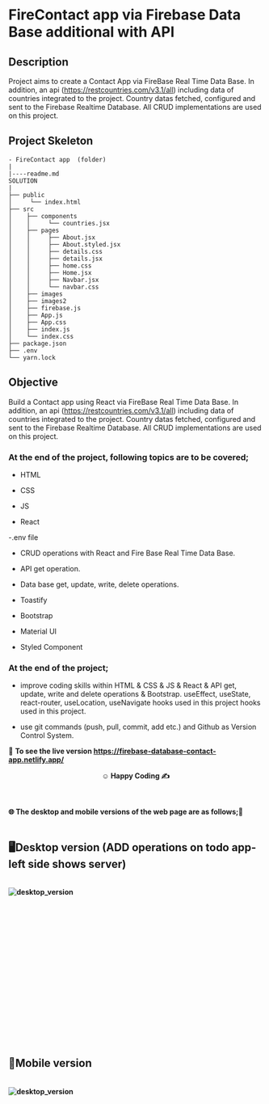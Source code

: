 # FireContact app via Firebase Data Base additional with API

## Description

Project aims to create a Contact App via FireBase Real Time Data Base. In addition, an api (https://restcountries.com/v3.1/all) including data of countries integrated to the project. Country datas fetched, configured and sent to the Firebase Realtime Database. All CRUD implementations are used on this project.

## Project Skeleton

```
- FireContact app  (folder)
|
|----readme.md         
SOLUTION
|
├── public
│     └── index.html
├── src
│    ├── components
│    │     └── countries.jsx
│    ├── pages
│    │     ├── About.jsx
│    │     ├── About.styled.jsx
│    │     ├── details.css
│    │     ├── details.jsx
│    │     ├── home.css
│    │     ├── Home.jsx
│    │     ├── Navbar.jsx
│    │     └── navbar.css
│    ├── images
│    ├── images2
│    ├── firebase.js
│    ├── App.js
│    ├── App.css
│    ├── index.js
│    └── index.css
├── package.json
├── .env
└── yarn.lock
```

## Objective

Build a Contact app using React via FireBase Real Time Data Base. In addition, an api (https://restcountries.com/v3.1/all) including data of countries integrated to the project. Country datas fetched, configured and sent to the Firebase Realtime Database. All CRUD implementations are used on this project.

### At the end of the project, following topics are to be covered;

- HTML

- CSS

- JS

- React

-.env file

- CRUD operations with React and Fire Base Real Time Data Base.

- API get operation.

- Data base get, update, write, delete operations.

- Toastify

- Bootstrap

- Material UI

- Styled Component

### At the end of the project;

- improve coding skills within HTML & CSS & JS & React & API get, update, write and delete operations & Bootstrap. useEffect, useState, react-router, useLocation, useNavigate hooks used in this project  hooks used in this project.

- use git commands (push, pull, commit, add etc.) and Github as Version Control System.

🔗 <b>To see the live version https://firebase-database-contact-app.netlify.app/<b> 


**<p align="center">&#9786; Happy Coding &#9997;</p>**

<br><br>
🌐 The desktop and mobile versions of the web page are as follows;🧭
<br><br>

## 🖥️Desktop version (ADD operations on todo app-left side shows server)
<br>
<img src="./images/desktop.gif" align="left" alt="desktop_version">
<br>
<br>
<br>
<br>
<br>
<br>
<br>
<br>
<br>
<br><br><br><br><br><br><br><br><br>


## 📱Mobile version
<br>
<img src="./images/mobile.gif" align="left" alt="desktop_version">
<br>
<br>
<br>
<br>
<br>
<br>
<br>
<br>
<br>
<br><br><br><br><br><br><br><br><br>




